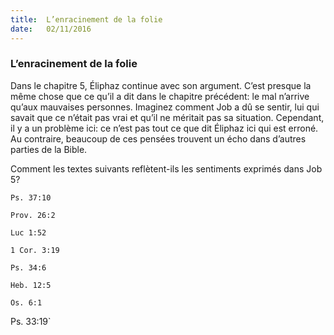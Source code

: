 ```yaml
---
title:  L’enracinement de la folie
date:   02/11/2016
---
```


### L’enracinement de la folie

Dans le chapitre 5, Éliphaz continue avec son argument. C’est presque la même chose que ce qu’il a dit dans le chapitre précédent: le mal n’arrive qu’aux mauvaises personnes. Imaginez comment Job a dû se sentir, lui qui savait que ce n’était pas vrai et qu’il ne méritait pas sa situation. Cependant, il y a un problème ici: ce n’est pas tout ce que dit Éliphaz ici qui est erroné. Au contraire, beaucoup de ces pensées trouvent un écho dans d’autres parties de la Bible.

Comment les textes suivants reflètent-ils les sentiments exprimés dans Job 5?

`Ps. 37:10`

`Prov. 26:2`

`Luc 1:52`

`1 Cor. 3:19`

`Ps. 34:6`

`Heb. 12:5`

`Os. 6:1`

Ps. 33:19`